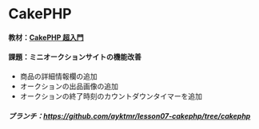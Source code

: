 # CakePHP

#### 教材：[CakePHP 超入門](https://www.shuwasystem.co.jp/book/9784798054094.html)

#### 課題：ミニオークションサイトの機能改善
- 商品の詳細情報欄の追加
- オークションの出品画像の追加
- オークションの終了時刻のカウントダウンタイマーを追加

##### ブランチ：https://github.com/ayktmr/lesson07-cakephp/tree/cakephp

